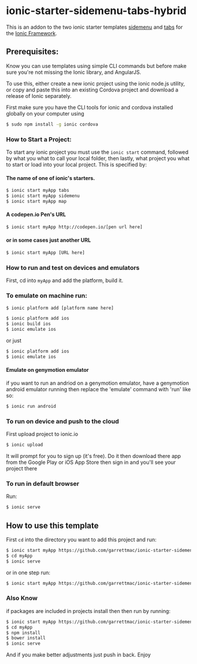 # ionic-starter-sidemenu-tabs-hybrid

This is an addon to the two ionic starter templates [sidemenu](https://github.com/driftyco/ionic-starter-sidemenu) and [tabs](https://github.com/driftyco/ionic-starter-tabs) for the [Ionic Framework](http://ionicframework.com/).



## Prerequisites:

Know you can use templates using simple CLI commands but before make sure you're not missing the Ionic library, and AngularJS.

To use this, either create a new ionic project using the ionic node.js utility, or copy and paste this into an existing Cordova project and download a release of Ionic separately.


First make sure you have the CLI tools for ionic and cordova installed globally on your computer using 

```bash
$ sudo npm install -g ionic cordova
```

### How to Start a Project:

To start any ionic project you must use the `ionic start` command, followed by what you what to call your local folder, then lastly, what project you what to start or load into your local project. This is specified by:

#### The name of one of ionic's starters.

```bash
$ ionic start myApp tabs
$ ionic start myApp sidemenu
$ ionic start myApp map
```

#### A codepen.io Pen's URL 
```bash
$ ionic start myApp http://codepen.io/[pen url here]
```

#### or in some cases just another URL
```bash
$ ionic start myApp [URL here]
```

### How to run and test on devices and emulators

First, cd into `myApp` and add the platform, build it.

 ### To emulate on machine run:
```bash
$ ionic platform add [platform name here]
```
```bash
$ ionic platform add ios
$ ionic build ios
$ ionic emulate ios
```

or just 

```bash
$ ionic platform add ios
$ ionic emulate ios
```

#### Emulate on genymotion emulator

 if you want to run an andriod on a genymotion emulator, have a genymotion android emulator running then replace the 'emulate' command with 'run' like so:


```bash
$ ionic run android
```

### To run on device and push to the cloud

First upload project to ionic.io

```bash
$ ionic upload
```

It will prompt for you to sign up (it's free). Do it then download there app from the Google Play or iOS App Store then sign in and you'll see your project there 


### To run in default browser

Run:

```bash
$ ionic serve
```


## How to use this template


First `cd` into the directory you want to add this project and run:

```bash
$ ionic start myApp https://github.com/garrettmac/ionic-starter-sidemenu-tabs-hybrid
$ cd myApp
$ ionic serve
```
or in one step run: 

```bash
$ ionic start myApp https://github.com/garrettmac/ionic-starter-sidemenu-tabs-hybrid && cd $_ && ionic serve
```


### Also Know

if packages are included in projects install then then run by running:

```bash
$ ionic start myApp https://github.com/garrettmac/ionic-starter-sidemenu-tabs-hybrid
$ cd myApp
$ npm install
$ bower install
$ ionic serve
```

And if you make better adjustments just push in back. 
Enjoy







